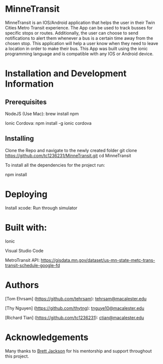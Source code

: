 # MinneTransit
MinneTransit is an IOS/Android application that helps the user in their Twin Cities Metro Transit experience. The App can be used to track busses for specific stops or routes. Additionally, the user can choose to send notifications to alert them whenever a bus is a certain time away from the chosen stop. This application will help a user know when they need to leave a location in order to make their bus.
This App was built using the ionic programming language and is compatible with any IOS or Android device.
# Installation and Development Information
## Prerequisites
NodeJS (Use Mac): brew install npm

Ionic Cordova: npm install -g ionic cordova

## Installing
Clone the Repo and navigate to the newly created folder
git clone https://github.com/tc1236231/MinneTransit.git
cd MinneTransit

To install all the dependencies for the project run:

npm install

# Deploying

Install xcode: Run through simulator

# Built with:
Ionic

Visual Studio Code

MetroTransit API: https://gisdata.mn.gov/dataset/us-mn-state-metc-trans-transit-schedule-google-fd

# Authors
[Tom Ehrsam] (https://github.com/tehrsam): tehrsam@macalester.edu

[Thy Nguyen] (https://github.com/thytng): tnguye10@macalester.edu

[Richard Tian] (https://github.com/tc1236231): ctian@macalester.edu

# Acknowledgements
Many thanks to [Brett Jackson](https://github.com/bretjackson) for his mentorship and support throughout this project.

